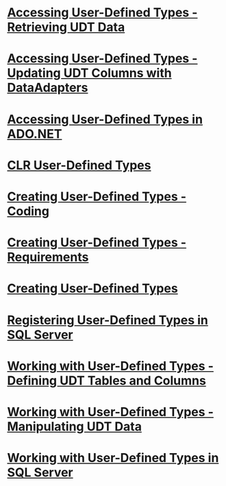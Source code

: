 # [Accessing User-Defined Types - Retrieving UDT Data](accessing-user-defined-types-retrieving-udt-data.md)
# [Accessing User-Defined Types - Updating UDT Columns with DataAdapters](accessing-user-defined-types-updating-udt-columns-with-dataadapters.md)
# [Accessing User-Defined Types in ADO.NET](accessing-user-defined-types-in-ado-net.md)
# [CLR User-Defined Types](clr-user-defined-types.md)
# [Creating User-Defined Types - Coding](creating-user-defined-types-coding.md)
# [Creating User-Defined Types - Requirements](creating-user-defined-types-requirements.md)
# [Creating User-Defined Types](creating-user-defined-types.md)
# [Registering User-Defined Types in SQL Server](registering-user-defined-types-in-sql-server.md)
# [Working with User-Defined Types - Defining UDT Tables and Columns](working-with-user-defined-types-defining-udt-tables-and-columns.md)
# [Working with User-Defined Types - Manipulating UDT Data](working-with-user-defined-types-manipulating-udt-data.md)
# [Working with User-Defined Types in SQL Server](working-with-user-defined-types-in-sql-server.md)
